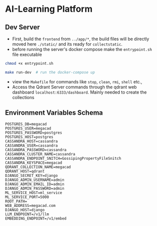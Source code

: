 # AI-Learning Platform

## Dev Server
- First, build the `frontend` from `../app/*`, the build files will be directly moved here `./static/` and its ready for `collectstatic`.
- before running the server's docker compose make the `entrypoint.sh` file executable
```bash
chmod +x entrypoint.sh
```
```bash
make run-dev  # run the docker-compose up
```
- view the `Makefile` for commands like `stop`, `clean`, `rmi`, `shell` etc.,
- Access the Qdrant Server commands through the qdrant web dashboard `localhost:6333/dashboard`. Mainly needed to create the collections

## Environment Variables Schema
```env
POSTGRES_DB=megacad
POSTGRES_USER=megacad
POSTGRES_PASSWORD=postgres
POSTGRES_HOST=postgres
CASSANDRA_HOST=cassandra
CASSANDRA_USER=cassandra
CASSANDRA_PASSWORD=cassandra
CASSANDRA_CLUSTER_NAME=cassandra
CASSANDRA_ENDPOINT_SNITCH=GossipingPropertyFileSnitch
CASSANDRA_KEYSPACE=megacad
QDRANT_COLLECTION_NAME=megacad
QDRANT_HOST=qdrant
DJANGO_SECRET_KEY=django
DJANGO_ADMIN_USERNAME=admin
DJANGO_ADMIN_EMAIL_ID=admin
DJANGO_ADMIN_PASSWORD=admin
ML_SERVICE_HOST=ml_service
ML_SERVICE_PORT=5000
ROOT_PATH=
WEB_ADDRESS=megacad.com
DJANGO_HOST=django
LLM_ENDPOINT=/v1/llm
EMBEDDING_ENDPOINT=/v1/embed
```

